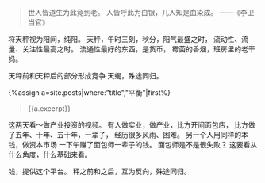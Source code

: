 >世人皆道生为此竟到老。
人皆呼此为白银，几人知是血染成。
——《李卫当官》

将天秤视为阳间，纯阳。
天秤，午时三刻，秋分，阳气最盛之时，
流动性、流量、关注性最高之时。
流通性最好的东西，是货币，
霉菌的香烟，班房里的老干妈。

天秤前和天秤后的部分形成竞争
天蝎，殊途同归。

{%assign a=site.posts|where:"title","平衡"|first%}
>{{a.excerpt}}

这两天看～做产业投资的视频。
有人做实业，做产业，比方开间面包店，
比方做了五年、十年、五十年，一辈子，
经历很多风雨、困难。
另一个人用同样的本钱，做资本市场
一下午赚了面包师一辈子的钱。
面包师是不是很失败？
这要看从什么角度，什么基础来看。

钱，提供这个平台。
秤之前和之后，互为反向，殊途同归。